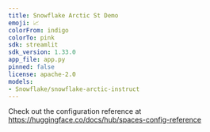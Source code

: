 ```yaml
---
title: Snowflake Arctic St Demo
emoji: 📈
colorFrom: indigo
colorTo: pink
sdk: streamlit
sdk_version: 1.33.0
app_file: app.py
pinned: false
license: apache-2.0
models: 
- Snowflake/snowflake-arctic-instruct
---
```


Check out the configuration reference at https://huggingface.co/docs/hub/spaces-config-reference
